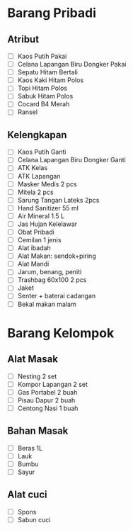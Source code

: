 # Barang Pribadi

## Atribut

* [ ] Kaos Putih Pakai
* [ ] Celana Lapangan Biru Dongker Pakai
* [ ] Sepatu Hitam Bertali
* [ ] Kaos Kaki Hitam Polos
* [ ] Topi Hitam Polos
* [ ] Sabuk Hitam Polos
* [ ] Cocard B4 Merah
* [ ] Ransel

## Kelengkapan

* [ ] Kaos Putih Ganti
* [ ] Celana Lapangan Biru Dongker Ganti
* [ ] ATK Kelas
* [ ] ATK Lapangan
* [ ] Masker Medis 2 pcs
* [ ] Mitela 2 pcs
* [ ] Sarung Tangan Lateks 2pcs
* [ ] Hand Sanitizer 55 ml
* [ ] Air Mineral 1.5 L
* [ ] Jas Hujan Kelelawar
* [ ] Obat Pribadi
* [ ] Cemilan 1 jenis
* [ ] Alat ibadah
* [ ] Alat Makan: sendok+piring
* [ ] Alat Mandi
* [ ] Jarum, benang, peniti
* [ ] Trashbag 60x100 2 pcs
* [ ] Jaket
* [ ] Senter + baterai cadangan
* [ ] Bekal makan malam

# Barang Kelompok

## Alat Masak

* [ ] Nesting 2 set
* [ ] Kompor Lapangan 2 set
* [ ] Gas Portabel 2 buah
* [ ] Pisau Dapur 2 buah
* [ ] Centong Nasi 1 buah

## Bahan Masak

* [ ] Beras 1L
* [ ] Lauk
* [ ] Bumbu
* [ ] Sayur

## Alat cuci

* [ ] Spons
* [ ] Sabun cuci
